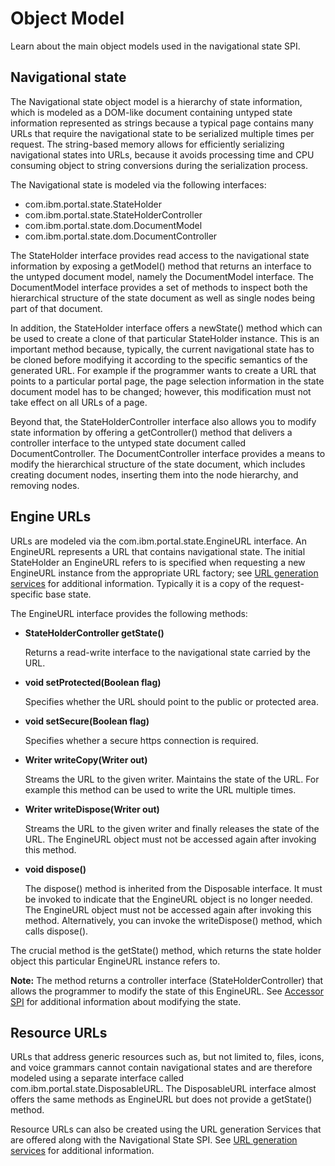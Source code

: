 # Object Model

Learn about the main object models used in the navigational state SPI.

## Navigational state

The Navigational state object model is a hierarchy of state information, which is modeled as a DOM-like document containing untyped state information represented as strings because a typical page contains many URLs that require the navigational state to be serialized multiple times per request. The string-based memory allows for efficiently serializing navigational states into URLs, because it avoids processing time and CPU consuming object to string conversions during the serialization process.

The Navigational state is modeled via the following interfaces:

-   com.ibm.portal.state.StateHolder
-   com.ibm.portal.state.StateHolderController
-   com.ibm.portal.state.dom.DocumentModel
-   com.ibm.portal.state.dom.DocumentController

The StateHolder interface provides read access to the navigational state information by exposing a getModel\(\) method that returns an interface to the untyped document model, namely the DocumentModel interface. The DocumentModel interface provides a set of methods to inspect both the hierarchical structure of the state document as well as single nodes being part of that document.

In addition, the StateHolder interface offers a newState\(\) method which can be used to create a clone of that particular StateHolder instance. This is an important method because, typically, the current navigational state has to be cloned before modifying it according to the specific semantics of the generated URL. For example if the programmer wants to create a URL that points to a particular portal page, the page selection information in the state document model has to be changed; however, this modification must not take effect on all URLs of a page.

Beyond that, the StateHolderController interface also allows you to modify state information by offering a getController\(\) method that delivers a controller interface to the untyped state document called DocumentController. The DocumentController interface provides a means to modify the hierarchical structure of the state document, which includes creating document nodes, inserting them into the node hierarchy, and removing nodes.

## Engine URLs

URLs are modeled via the com.ibm.portal.state.EngineURL interface. An EngineURL represents a URL that contains navigational state. The initial StateHolder an EngineURL refers to is specified when requesting a new EngineURL instance from the appropriate URL factory; see [URL generation services](url_gen_serv.md) for additional information. Typically it is a copy of the request-specific base state.

The EngineURL interface provides the following methods:

-   **StateHolderController getState\(\)**

    Returns a read-write interface to the navigational state carried by the URL.

-   **void setProtected\(Boolean flag\)**

    Specifies whether the URL should point to the public or protected area.

-   **void setSecure\(Boolean flag\)**

    Specifies whether a secure https connection is required.

-   **Writer writeCopy\(Writer out\)**

    Streams the URL to the given writer. Maintains the state of the URL. For example this method can be used to write the URL multiple times.

-   **Writer writeDispose\(Writer out\)**

    Streams the URL to the given writer and finally releases the state of the URL. The EngineURL object must not be accessed again after invoking this method.

-   **void dispose\(\)**

    The dispose\(\) method is inherited from the Disposable interface. It must be invoked to indicate that the EngineURL object is no longer needed. The EngineURL object must not be accessed again after invoking this method. Alternatively, you can invoke the writeDispose\(\) method, which calls dispose\(\).


The crucial method is the getState\(\) method, which returns the state holder object this particular EngineURL instance refers to.

**Note:** The method returns a controller interface \(StateHolderController\) that allows the programmer to modify the state of this EngineURL. See [Accessor SPI](accessor_spi.md) for additional information about modifying the state.

## Resource URLs

URLs that address generic resources such as, but not limited to, files, icons, and voice grammars cannot contain navigational states and are therefore modeled using a separate interface called com.ibm.portal.state.DisposableURL. The DisposableURL interface almost offers the same methods as EngineURL but does not provide a getState\(\) method.

Resource URLs can also be created using the URL generation Services that are offered along with the Navigational State SPI. See [URL generation services](url_gen_serv.md) for additional information.


